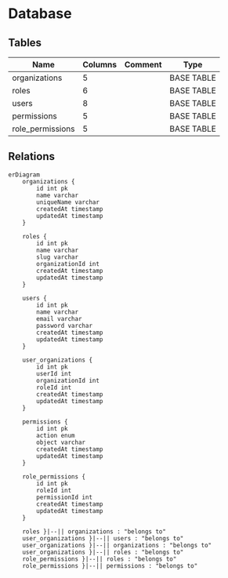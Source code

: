 # Database

## Tables

| Name             | Columns | Comment | Type       |
| ---------------- | ------- | ------- | ---------- |
| organizations    | 5       |         | BASE TABLE |
| roles            | 6       |         | BASE TABLE |
| users            | 8       |         | BASE TABLE |
| permissions      | 5       |         | BASE TABLE |
| role_permissions | 5       |         | BASE TABLE |

## Relations

```mermaid
erDiagram
    organizations {
        id int pk
        name varchar
        uniqueName varchar
        createdAt timestamp
        updatedAt timestamp
    }

    roles {
        id int pk
        name varchar
        slug varchar
        organizationId int
        createdAt timestamp
        updatedAt timestamp
    }

    users {
        id int pk
        name varchar
        email varchar
        password varchar
        createdAt timestamp
        updatedAt timestamp
    }

    user_organizations {
        id int pk
        userId int
        organizationId int
        roleId int
        createdAt timestamp
        updatedAt timestamp
    }

    permissions {
        id int pk
        action enum
        object varchar
        createdAt timestamp
        updatedAt timestamp
    }

    role_permissions {
        id int pk
        roleId int
        permissionId int
        createdAt timestamp
        updatedAt timestamp
    }

    roles }|--|| organizations : "belongs to"
    user_organizations }|--|| users : "belongs to"
    user_organizations }|--|| organizations : "belongs to"
    user_organizations }|--|| roles : "belongs to"
    role_permissions }|--|| roles : "belongs to"
    role_permissions }|--|| permissions : "belongs to"
```
